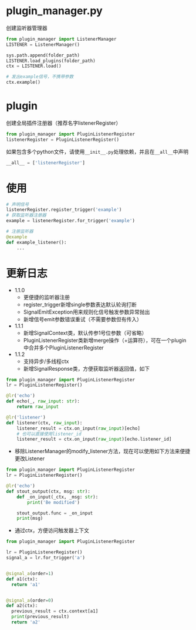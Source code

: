 # plugin_manager.py

创建监听器管理器
```python
from plugin_manager import ListenerManager
LISTENER = ListenerManager()

sys.path.append(folder_path)
LISTENER.load_plugins(folder_path)
ctx = LISTENER.load()

# 发出example信号，不携带参数
ctx.example()
```



# plugin

创建全局插件注册器（推荐名字listenerRegister）
```python
from plugin_manager import PluginListenerRegister
listenerRegister = PluginListenerRegister()
```

如果包含多个python文件，请使用`__init__.py`处理依赖，并且在`__all__`中声明
```python
__all__ = ['listenerRegister']
```
# 使用
```python
# 声明信号
listenerRegister.register_trigger('example')
# 获取监听器注册器
example = listenerRegister.for_trigger('example')

# 注册监听器
@example
def example_listener():
    ...
```

# 更新日志
- 1.1.0
  - 更便捷的监听器注册
  - register_trigger新增single参数表达默认轮询打断
  - SignalEmitException用来规则化信号触发参数异常抛出
  - 新增信号emit参数错误重试（不需要参数但有传入）
- 1.1.1
  - 新增SignalContext类，默认传参1号位参数（可省略）
  - PluginListenerRegister类新增merge操作（+运算符），可在一个plugin中合并多个PluginListenerRegister
- 1.1.2
  - 支持异步/多线程ctx 
  - 新增SignalResponse类，方便获取监听器返回值，如下
```python
from plugin_manager import PluginListenerRegister
lr = PluginListenerRegister()

@lr('echo')
def echo(_, raw_input: str):
    return raw_input

@lr('listener')
def listener(ctx, raw_input):
    listener_result = ctx.on_input(raw_input)[echo]
    # 也可以直接使用listener_id
    listener_result = ctx.on_input(raw_input)[echo.listener_id]
```
  - 移除ListenerManager的modify_listener方法，现在可以使用如下方法来便捷更改Listener
```python
from plugin_manager import PluginListenerRegister
lr = PluginListenerRegister()

@lr('echo')
def stout_output(ctx, msg: str):
    def _on_input(_ctx, _msg: str):
        print('Be modified')

    stout_output.func = _on_input
    print(msg)
```
  - 通过ctx，方便访问触发器上下文

```python
from plugin_manager import PluginListenerRegister

lr = PluginListenerRegister()
signal_a = lr.for_trigger('a')


@signal_a(order=1)
def a1(ctx):
  return 'a1'


@signal_a(order=0)
def a2(ctx):
  previous_result = ctx.context[a1]
  print(previous_result)
  return 'a2'
```